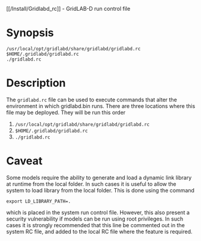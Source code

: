 [[/Install/Gridlabd_rc]] - GridLAB-D run control file

# Synopsis

~~~
/usr/local/opt/gridlabd/share/gridlabd/gridlabd.rc
$HOME/.gridlabd/gridlabd.rc
./gridlabd.rc
~~~

# Description

The `gridlabd.rc` file can be used to execute commands that alter the environment in which gridlabd.bin runs.  There are three locations where this file may be deployed. They will be run this order

1. `/usr/local/opt/gridlabd/share/gridlabd/gridlabd.rc`
2. `$HOME/.gridlabd/gridlabd.rc`
3. `./gridlabd.rc`

# Caveat

Some models require the ability to generate and load a dynamic link library at runtime from the local folder.  In such cases it is useful to allow the system
to load library from the local folder.  This is done using the command

~~~
export LD_LIBRARY_PATH=.
~~~

which is placed in the system run control file.  However, this also present a security vulnerability if models can be run using root privileges.  In such cases it is strongly recommended that this line be commented out in the system RC file, and added to the local RC file where the feature is required.
